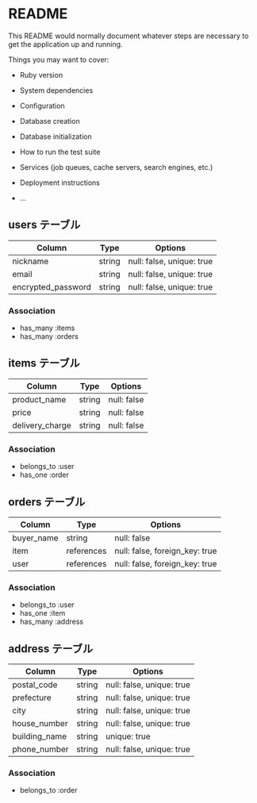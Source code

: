 # README

This README would normally document whatever steps are necessary to get the
application up and running.

Things you may want to cover:

* Ruby version

* System dependencies

* Configuration

* Database creation

* Database initialization

* How to run the test suite

* Services (job queues, cache servers, search engines, etc.)

* Deployment instructions

* ...

## users テーブル

| Column             | Type   | Options                   |
|--------------------|--------|---------------------------|
| nickname           | string | null: false, unique: true |
| email              | string | null: false, unique: true |
| encrypted_password | string | null: false, unique: true |

### Association

- has_many :items
- has_many :orders

## items テーブル

| Column          | Type   | Options     |
|-----------------|--------|-------------|
| product_name    | string | null: false |
| price           | string | null: false |
| delivery_charge | string | null: false |

### Association

- belongs_to :user
- has_one :order

## orders テーブル

| Column     | Type      | Options                        |
|------------|-----------|--------------------------------|
| buyer_name | string    | null: false                    |
| item       | references| null: false, foreign_key: true |
| user       | references| null: false, foreign_key: true |

### Association

- belongs_to :user
- has_one :item
- has_many :address

## address テーブル

| Column        | Type   | Options                   |
|---------------|--------|---------------------------|
| postal_code   | string | null: false, unique: true |
| prefecture    | string | null: false, unique: true |
| city          | string | null: false, unique: true |
| house_number  | string | null: false, unique: true |
| building_name | string | unique: true              |
| phone_number  |string | null: false, unique: true |

### Association

- belongs_to :order